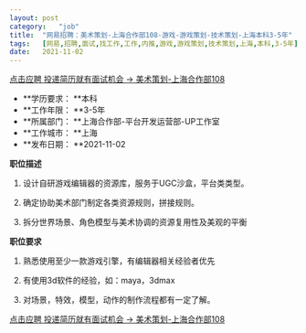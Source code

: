 ```yaml
---
layout:	post
category:	"job"
title:	"网易招聘：美术策划-上海合作部108-游戏-游戏策划-技术策划-上海本科3-5年"
tags:	[网易,招聘,面试,找工作,工作,内推,游戏,游戏策划,技术策划,上海,本科,3-5年]
date:	2021-11-02
---
```


[点击应聘 投递简历就有面试机会 ->  美术策划-上海合作部108](http://mobile.bole.netease.com/bole/boleDetail?id=35997&employeeId=346f03c3cda5f04c&key=all)



- **学历要求： **本科
- **工作年限： **3-5年
- **所属部门： **上海合作部-平台开发运营部-UP工作室
- **工作城市： **上海
- **发布日期： **2021-11-02



**职位描述**

1.	设计自研游戏编辑器的资源库，服务于UGC沙盒，平台类类型。

2.	确定协助美术部门制定各类资源规则，拼接规则。

3.	拆分世界场景、角色模型与美术协调的资源复用性及美观的平衡





**职位要求**

1.	熟悉使用至少一款游戏引擎，有编辑器相关经验者优先

2.	有使用3d软件的经验，如：maya，3dmax

3.	对场景，特效，模型，动作的制作流程都有一定了解。



[点击应聘 投递简历就有面试机会 ->  美术策划-上海合作部108](http://mobile.bole.netease.com/bole/boleDetail?id=35997&employeeId=346f03c3cda5f04c&key=all)